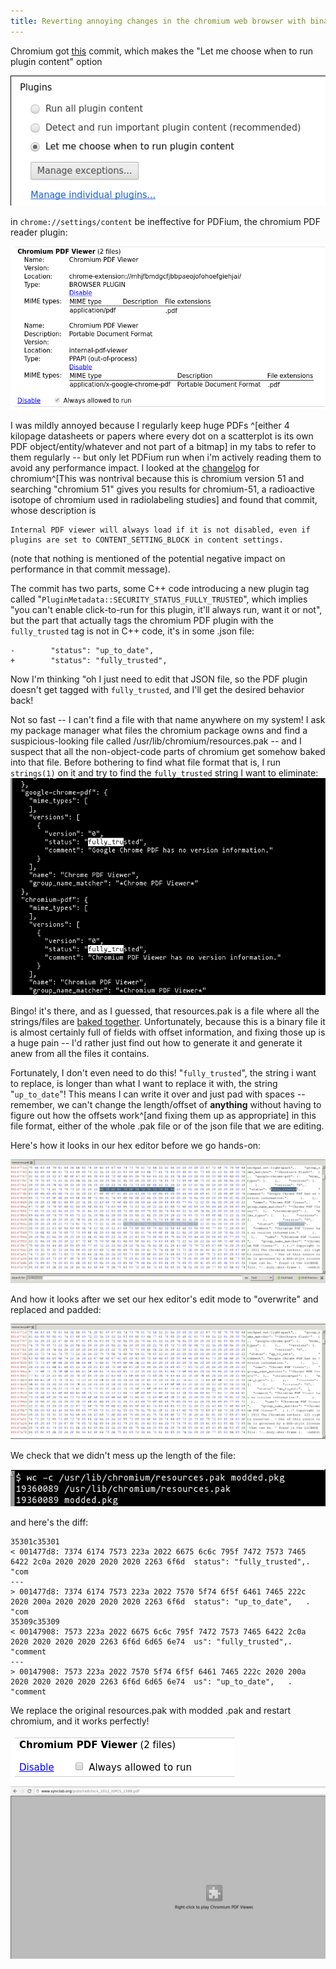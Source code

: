 ```yaml
---
title: Reverting annoying changes in the chromium web browser with binary patching!
---
```


Chromium got [this](https://chromium.googlesource.com/chromium/src/+/e53608ba54b3aff711c1e1c68243417f99bcd340%5E%21/) commit, which makes the "Let me choose when to run plugin content" option 

![](../images/2016-05-26-214632_531x220_scrot.png)

in `chrome://settings/content` be ineffective for PDFium, the chromium PDF reader plugin:

![](../images/2016-05-26-214607_763x394_scrot.png)

I was mildly annoyed because I regularly keep huge PDFs ^[either 4 kilopage datasheets or papers where every dot on a scatterplot is its own PDF object/entity/whatever and not part of a bitmap] in my tabs to refer to them regularly -- but only let PDFium run when i'm actively reading them to avoid any performance impact. I looked at the [changelog](https://chromium.googlesource.com/chromium/src/+log/50.0.2661.102..51.0.2704.63?pretty=fuller&n=10000) for chromium^[This was nontrival because this is chromium version 51 and searching "chromium 51" gives you results for chromium-51, a radioactive isotope of chromium used in radiolabeling studies] and found that commit, whose description is

~~~~~~~~
Internal PDF viewer will always load if it is not disabled, even if
plugins are set to CONTENT_SETTING_BLOCK in content settings.
~~~~~~~~


(note that nothing is mentioned of the potential negative impact on performance in that commit message).

The commit has two parts, some C++ code introducing a new plugin tag called "`PluginMetadata::SECURITY_STATUS_FULLY_TRUSTED`", which implies "you can't enable click-to-run for this plugin, it'll always run, want it or not", but the part that actually tags the chromium PDF plugin with the `fully_trusted` tag is not in C++ code, it's in some .json file:


~~~~~~~~
-        "status": "up_to_date",
+        "status": "fully_trusted",
~~~~~~~~

Now I'm thinking "oh I just need to edit that JSON file, so the PDF plugin doesn't get tagged with `fully_trusted`, and I'll get the desired behavior back!

Not so fast -- I can't find a file with that name anywhere on my system! I ask my package manager what files the chromium package owns and find a suspicious-looking file called /usr/lib/chromium/resources.pak -- and I suspect that all the non-object-code parts of chromium get somehow baked into that file. Before bothering to find what file format that is, I run `strings(1)` on it and try to find the `fully_trusted` string I want to eliminate:
![](../images/2016-05-26-220110_800x552_scrot.png)

Bingo! it's there, and as I guessed, that resources.pak is a file where all the strings/files are [baked together](https://www.chromium.org/developers/design-documents/linuxresourcesandlocalizedstrings). Unfortunately, because this is a binary file it is almost certainly full of fields with offset information, and fixing those up is a huge pain -- I'd rather just find out how to generate it and generate it anew from all the files it contains.


Fortunately, I don't even need to do this! "`fully_trusted`", the string i want to replace, is longer than what I want to replace it with, the string "`up_to_date`"! This means I can write it over and just pad with spaces -- remember, we can't change the length/offset of **anything** without having to figure out how the offsets work^[and fixing them up as appropriate] in this file format, either of the whole .pak file or of the json file that we are editing.

Here's how it looks in our hex editor before we go hands-on:

![](../images/2016-05-26-221730_1599x629_scrot.png)

And how it looks after we set our hex editor's edit mode to "overwrite" and replaced and padded:

![](../images/2016-05-26-221839_1599x586_scrot.png)

We check that we didn't mess up the length of the file: 

![](../images/2016-05-26-222035_586x69_scrot.png)

and here's the diff:

~~~~~~~~
35301c35301
< 001477d8: 7374 6174 7573 223a 2022 6675 6c6c 795f 7472 7573 7465 6422 2c0a 2020 2020 2020 2020 2263 6f6d  status": "fully_trusted",.        "com
---
> 001477d8: 7374 6174 7573 223a 2022 7570 5f74 6f5f 6461 7465 222c 2020 200a 2020 2020 2020 2020 2263 6f6d  status": "up_to_date",   .        "com
35309c35309
< 00147908: 7573 223a 2022 6675 6c6c 795f 7472 7573 7465 6422 2c0a 2020 2020 2020 2020 2263 6f6d 6d65 6e74  us": "fully_trusted",.        "comment
---
> 00147908: 7573 223a 2022 7570 5f74 6f5f 6461 7465 222c 2020 200a 2020 2020 2020 2020 2263 6f6d 6d65 6e74  us": "up_to_date",   .        "comment
~~~~~~~~

We replace the original resources.pak with modded .pak and restart chromium, and it works perfectly!

![](../images/2016-05-26-222718_359x79_scrot.png)
![](../images/2016-05-26-222421_1236x677_scrot.png)
